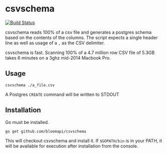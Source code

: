csvschema
=========
[![Build Status](https://travis-ci.org/bloomapi/csvschema.svg?branch=master)](https://travis-ci.org/bloomapi/csvschema)

csvschema reads 100% of a csv file and generates a postgres schema based on
the contents of the columns. The script expects a single header line as well
as usage of a `,` as the CSV delimiter.

csvschema is fast. Scanning 100% of a 4.7 million row CSV file of 5.3GB takes 6
minutes on a 3ghz mid-2014 Macbook Pro.

## Usage

```
csvschema ./a_file.csv
```

A Postgres `CREATE` command will be written to STDOUT

## Installation

Go must be installed.

```
go get github.com/bloomapi/csvschema
```

This will checkout csvschema and install it. If `$GOPATH/bin` is in your PATH,
it will be available for execution after installation from the console.
